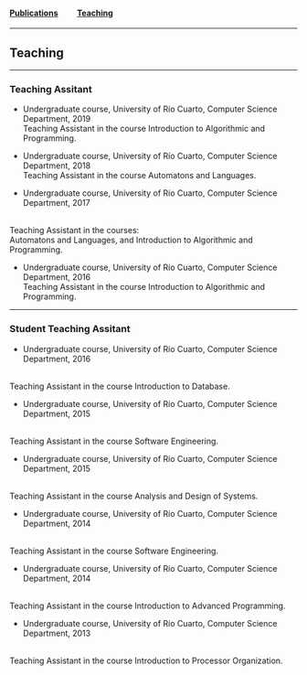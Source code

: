 #### [Publications](/publications)&nbsp;   &nbsp;   &nbsp;   &nbsp;   &nbsp; [Teaching](/teaching)&nbsp;   &nbsp;   &nbsp;   &nbsp;   &nbsp;   

---

## Teaching

---

### Teaching Assitant


* Undergraduate course, University of Río Cuarto, Computer Science Department, 2019<br>
Teaching Assistant in the course Introduction to Algorithmic and Programming.


* Undergraduate course, University of Río Cuarto, Computer Science Department, 2018<br>
Teaching Assistant in the course Automatons and Languages.


* Undergraduate course, University of Río Cuarto, Computer Science Department, 2017
<br>
Teaching Assistant in the courses: 
<br>
Automatons and Languages, and Introduction to Algorithmic and Programming.


* Undergraduate course, University of Río Cuarto, Computer Science Department, 2016<br>
Teaching Assistant in the course Introduction to Algorithmic and Programming.

---

### Student Teaching Assitant


* Undergraduate course, University of Río Cuarto, Computer Science Department, 2016
<br> 
Teaching Assistant in the course Introduction to Database.


* Undergraduate course, University of Río Cuarto, Computer Science Department, 2015
<br>
Teaching Assistant in the course Software Engineering.


* Undergraduate course, University of Río Cuarto, Computer Science Department, 2015
<br>
Teaching Assistant in the course Analysis and Design of Systems.


* Undergraduate course, University of Río Cuarto, Computer Science Department, 2014
<br>
Teaching Assistant in the course Software Engineering.


* Undergraduate course, University of Río Cuarto, Computer Science Department, 2014
<br>
Teaching Assistant in the course Introduction to Advanced Programming.


* Undergraduate course, University of Río Cuarto, Computer Science Department, 2013
<br>
Teaching Assistant in the course Introduction to Processor Organization.